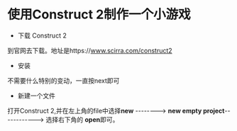 # 使用Construct 2制作一个小游戏

* 下载 Construct 2

到官网去下载。地址是https://www.scirra.com/construct2

* 安装

不需要什么特别的变动，一直按next即可

* 新建一个文件

打开Construct 2,并在左上角的file中选择**new** --------> **new empty project**------------> 选择右下角的 **open**即可。




